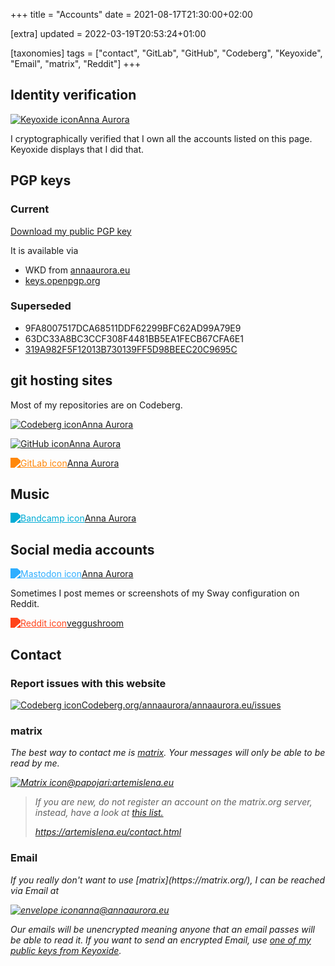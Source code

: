 +++
title = "Accounts"
date = 2021-08-17T21:30:00+02:00

[extra]
updated = 2022-03-19T20:53:24+01:00

[taxonomies]
tags = ["contact", "GitLab", "GitHub", "Codeberg", "Keyoxide", "Email", "matrix", "Reddit"]
+++
## Identity verification

<a href="https://keyoxide.org/E71487CE9FA30D35ED9668A6B1BDDD56BCE7CD72">
	<p class="badge">
		<img src="https://keyoxide.org/static/img/logo_circle.png" alt="Keyoxide icon"/>Anna Aurora
	</p>
</a>

I cryptographically verified that I own all the accounts listed on this page. Keyoxide displays that I did that.

## PGP keys

### Current

<a href="/.well-known/openpgpkey/hu/fxy63pyohfbm34b533z1nk4bhfhbkpsh">
	<p class="badge">
		Download my public PGP key
	</p>
</a>

It is available via
- WKD from [annaaurora.eu](https://annaaurora.eu)
- [keys.openpgp.org](https://keys.openpgp.org/vks/v1/by-fingerprint/E71487CE9FA30D35ED9668A6B1BDDD56BCE7CD72)

### Superseded

- 9FA8007517DCA68511DDF62299BFC62AD99A79E9
- 63DC33A8BC3CCF308F4481BB5EA1FECB67CFA6E1
- [319A982F5F12013B730139FF5D98BEEC20C9695C](https://keys.openpgp.org/vks/v1/by-fingerprint/319A982F5F12013B730139FF5D98BEEC20C9695C)

## git hosting sites

Most of my repositories are on Codeberg.

<a href="https://codeberg.org/annaaurora">
	<p class="badge">
		<img class="white-when-dark" src="../logos/codeberg.svg" alt="Codeberg icon"/>Anna Aurora
	</p>
</a>

<a href="https://github.com/annaaurora">
	<p class="badge">
		<img class="white-when-dark" src="../fontawesome/svgs/brands/github.svg" alt="GitHub icon"/>Anna Aurora
	</p>
</a>

<a href="https://gitlab.com/annaaurora">
	<p class="badge">
		<img style="filter: invert(50%) sepia(100%) saturate(250%) hue-rotate(350deg)
		brightness(90%) contrast(200%);" src="../fontawesome/svgs/brands/gitlab.svg" alt="GitLab icon"/>Anna Aurora
	</p>
</a>

## Music

<a href="https://annaaurora.bandcamp.com">
	<p class="badge">
		<img style="filter: invert(50%) sepia(150%) saturate(250%) hue-rotate(140deg)
		brightness(80%) contrast(300%);" src="../fontawesome/svgs/brands/bandcamp.svg" alt="Bandcamp icon"/>Anna Aurora
	</p>
</a>

## Social media accounts

<a rel="me" href="https://pony.social/@annaaurora">
	<p class="badge">
		<img style="filter: invert(50%) sepia(150%) saturate(250%) hue-rotate(180deg)
		brightness(90%) contrast(300%);" src="../fontawesome/svgs/brands/mastodon.svg" alt="Mastodon icon"/>Anna Aurora
	</p>
</a>

Sometimes I post memes or screenshots of my Sway configuration on Reddit.

<a href="https://reddit.artemislena.eu/u/veggushroom">
	<p class="badge">
		<img style="filter: invert(50%) sepia(100%) saturate(250%) hue-rotate(315deg)
		brightness(90%) contrast(600%);" src="../fontawesome/svgs/brands/reddit-alien.svg" alt="Reddit icon"/>veggushroom
	</p>
</a>

## Contact

### Report issues with this website

<a href="https://codeberg.org/annaaurora/annaaurora.eu/issues">
	<p class="badge">
		<img class="white-when-dark" src="../logos/codeberg.svg" alt="Codeberg icon"/>Codeberg.org/annaaurora/annaaurora.eu/issues
	</p>
</a>

### matrix

<address>

The best way to contact me is [matrix](https://matrix.org/). Your messages will only be able to be read by me.

<a href="https://matrix.to/#/@papojari:artemislena.eu">
	<p class="badge">
		<img class="white-when-dark" src="../logos/matrix.svg" alt="Matrix icon"/>@papojari:artemislena.eu
	</p>
</a>

> If you are new, do not register an account on the matrix.org server, instead, have a look at [this list.](https://github.com/techlore/faq-bot/blob/6c257e35c9033de7222be16528f3ab39a466b56a/faq.json#L10)
>
> <https://artemislena.eu/contact.html>
</address>

### Email

<address>
If you really don't want to use [matrix](https://matrix.org/), I can be reached via Email at

<a href="mailto:anna@annaaurora.eu">
	<p class="badge">
		<img class="white-when-dark" src="../fontawesome/svgs/regular/envelope.svg" alt="envelope icon"/>anna@annaaurora.eu
	</p>
</a>

Our emails will be unencrypted meaning anyone that an email passes will be able to read it. If you want to send an encrypted Email, use [one of my public keys from Keyoxide](#identity-verification).
</address>
